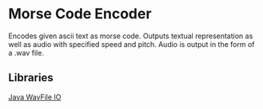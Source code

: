 # Morse Code Encoder
Encodes given ascii text as morse code. Outputs textual representation as well as audio with specified speed and pitch. Audio is output in the form of a .wav file.

## Libraries
[Java WavFile IO](http://www.labbookpages.co.uk/audio/javaWavFiles.html)
